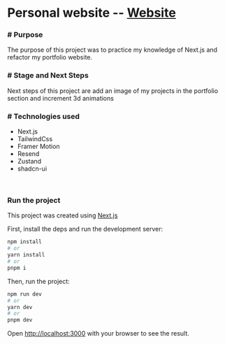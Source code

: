 # Personal website -- [Website](https://carlosdev.me)
### # Purpose
The purpose of this project was to practice my knowledge of Next.js and refactor my portfolio website.

### # Stage and Next Steps
Next steps of this project are add an image of my projects in the portfolio section and increment 3d animations

### # Technologies used
- Next.js
- TailwindCss
- Framer Motion
- Resend
- Zustand
- shadcn-ui
<br />

### Run the project
This project was created using [Next.js](https://nextjs.org/)
<br />

First, install the deps and run the development server:
<br />
```bash
npm install 
# or
yarn install
# or
pnpm i
```
Then, run the project:
```bash
npm run dev
# or
yarn dev
# or
pnpm dev
```

Open [http://localhost:3000](http://localhost:3000) with your browser to see the result.
